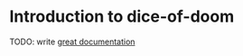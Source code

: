 # Introduction to dice-of-doom

TODO: write [great documentation](http://jacobian.org/writing/what-to-write/)
